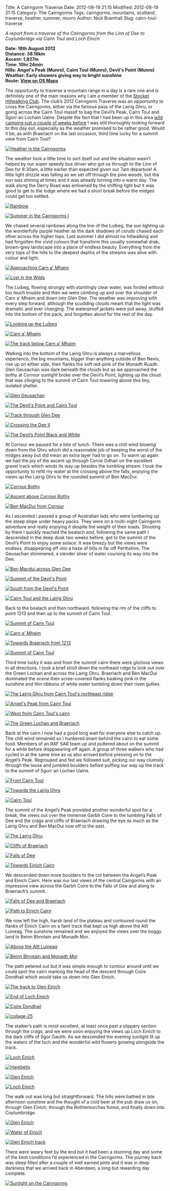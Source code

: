 Title: A Cairngorm Traverse
Date: 2012-08-19 21:15
Modified: 2012-08-19 21:15
Category:  The Cairngorms
Tags: cairngorms, mountains, scotland, traverse, heather, summer, munro
Author: Nick Bramhall
Slug: cairn-toul-traverse

_A report from a traverse of the Cairngorms from the Linn of Dee to Coylumbridge via Cairn Toul and Loch Einich_

**Date: 18th August 2012  
Distance: 38.16km  
Ascent: 1,827m  
Time: 10hr 24min  
Hills: Angel's Peak (Munro), Cairn Toul (Munro), Devil's Point (Munro)  
Weather: Early showers giving way to bright sunshine  
Route: [View on OS Maps](https://www.invertedworld.co.uk/hillwalking/trip/365)**

The opportunity to traverse a mountain range in a day is a rare one and is definitely one of the main reasons why I am a member of the [Stocket Hillwalking Club](http://www.stockets.org.uk). The club’s 2012 Cairngorm Traverse was an opportunity to cross the Cairngorms, either via the famous pass of the Lairig Ghru, or going across the Cairn Toul massif to bag the Devil’s Peak, Cairn Toul and Sgorr an Lochain Uaine. Despite the fact that I had been up in this area [wild camping just a couple of weeks before](/blog/2012/08/breaking-the-curse-of-braeriach/) I was still thoroughly looking forward to this day out, especially as the weather promised to be rather good. Would it be, as with Braeriach on the last occasion, third time lucky for a summit view from Cairn Toul?

[![Heather in the Cairngorms](http://farm9.staticflickr.com/8172/7951322222_dd7e771583_b.jpg)](http://flic.kr/p/d7CB5s "Heather in the Cairngorms by Nick Bramhall, on Flickr")

<!--more-->

The weather took a little time to sort itself out and the situation wasn’t helped by our super speedy bus driver who got us through to the Linn of Dee for 8:30am, a little earlier than expected given our 7am departure! A little light drizzle was falling as we set off through the pine woods, but the sun was shining at times and it was already turning into a warm day. The walk along the Derry Road was enlivened by the shifting light but it was good to get to the lodge where we had a short break before the midges could get too settled. 

[![Rainbow](http://farm9.staticflickr.com/8303/7816611946_a7477a8c8d_b.jpg)](http://flic.kr/p/cUJbpu "Rainbow by Nick Bramhall, on Flickr")

[![Summer in the Cairngorms I](http://farm9.staticflickr.com/8458/7947925798_06d1bf533b_b.jpg)](http://flic.kr/p/d7kcrq "Summer in the Cairngorms I by Nick Bramhall, on Flickr")

We chased several rainbows along the line of the Luibeg, the sun lighting up the wonderfully purple heather as the dark shadows of clouds chased each other across the higher tops. Last summer I did almost no hillwalking and had forgotten the vivid colours that transform this usually somewhat drab, brown-grey landscape into a place of endless beauty. Everything from the very tops of the hills to the deepest depths of the streams was alive with colour and light.

[![Approaching Carn a' Mhaim](http://farm9.staticflickr.com/8454/7951326894_731a6d1bb4_b.jpg)](http://flic.kr/p/d7CCt1 "Approaching Carn a' Mhaim by Nick Bramhall, on Flickr")

[![Lost in the Wilds](http://farm9.staticflickr.com/8299/7951328656_ec519ded29_b.jpg)](http://flic.kr/p/d7CCZo "Lost in the Wilds by Nick Bramhall, on Flickr")

The Luibeg, flowing strongly with startlingly clear water, was forded without too much trouble and then we were climbing up and over the shoulder of Carn a’ Mhaim and down into Glen Dee. The weather was improving with every step forward, although the scudding clouds meant that the light was dramatic and ever changing. The waterproof jackets were put away, stuffed into the bottom of the pack, and forgotten about for the rest of the day.

[![Looking up the Luibeg](http://farm8.staticflickr.com/7259/7840756732_16499e1293_b.jpg)](http://flic.kr/p/cWRVNU "Looking up the Luibeg by Nick Bramhall, on Flickr")

[![Carn a' Mhaim](http://farm9.staticflickr.com/8454/7951353158_7d0cebb27f_b.jpg)](http://flic.kr/p/d7CLgQ "Carn a' Mhaim by Nick Bramhall, on Flickr")

[![The track below Carn a' Mhaim](http://farm9.staticflickr.com/8456/7951367860_d96d9bd6f3_b.jpg)](http://flic.kr/p/d7CQDj "The track below Carn a' Mhaim by Nick Bramhall, on Flickr")

Walking into the bottom of the Lairig Ghru is always a marvellous experience, the big mountains, bigger than anything outside of Ben Nevis, rise up on either side, their flanks the soft red-pink of the Monadh Ruadh. Glen Geusachan was dark beneath the clouds but as we approached the bothy at Corrour sunlight broke over the Devil’s Point, lighting up the cloud that was clinging to the summit of Cairn Toul towering above this tiny, isolated shelter.

[![Glen Geusachan](http://farm9.staticflickr.com/8442/7951377390_f0b561618b_b.jpg)](http://flic.kr/p/d7CTtC "Glen Geusachan by Nick Bramhall, on Flickr")

[![The Devil's Point and Cairn Toul](http://farm9.staticflickr.com/8178/7951388556_068955c9ac_b.jpg)](http://flic.kr/p/d7CWN9 "The Devil's Point and Cairn Toul by Nick Bramhall, on Flickr")

[![Track through Glen Dee](http://farm9.staticflickr.com/8435/7951418572_ee06963dc2_b.jpg)](http://flic.kr/p/d7D6HE "Track through Glen Dee by Nick Bramhall, on Flickr")

[![Crossing the Dee II](http://farm9.staticflickr.com/8440/7947933566_d4c576b42f_b.jpg)](http://flic.kr/p/d7keKm "Crossing the Dee II by Nick Bramhall, on Flickr")

[![The Devil’s Point Black and White](http://farm9.staticflickr.com/8031/7951449862_9b5dfe1653_b.jpg)](http://flic.kr/p/d7Dg29 "The Devil’s Point Black and White by Nick Bramhall, on Flickr")

At Corrour we paused for a bite of lunch. There was a chill wind blowing down from the Ghru which did a reasonable job of keeping the worst of the midges away but did mean an extra layer had to go on. To warm up again we had the joy of the ascent up through Corrie Odhair on the excellent gravel track which winds its way up besides the tumbling stream. I took the opportunity to refill my water at the crossing above the falls, enjoying the views up the Lairig Ghru to the rounded summit of Ben MacDui.

[![Corrour Bothy](http://farm9.staticflickr.com/8180/7951455574_52b56aaafc_b.jpg)](http://flic.kr/p/d7DhHC "Corrour Bothy by Nick Bramhall, on Flickr")

[![Ascent above Corrour Bothy](http://farm9.staticflickr.com/8036/7947935078_0fa6057ab5_b.jpg)](http://flic.kr/p/d7kfcq "Ascent above Corrour Bothy by Nick Bramhall, on Flickr")

[![Ben MacDui from Corrour](http://farm9.staticflickr.com/8453/7951457744_84627e6edc_b.jpg)](http://flic.kr/p/d7Din3 "Ben MacDui from Corrour by Nick Bramhall, on Flickr")

As I ascended I passed a group of Australian lads who were lumbering up the steep slope under heavy packs. They were on a multi-night Cairngorm adventure and really enjoying it despite the weight of their loads. Shooting by them I quickly reached the bealach and, following the same path I descended in the deep dusk two weeks before, got to the summit of the Devil’s Point to enjoy some solace. It was breezy but the views were endless, disappearing off into a haze of hills in far off Perthshire. The Geusachan shimmered, a slender sliver of water coursing its way into the Dee.

[![Ben Macdui across Glen Dee](http://farm9.staticflickr.com/8448/7951487682_95210df679_b.jpg)](http://flic.kr/p/d7Dsgd "Ben Macdui across Glen Dee by Nick Bramhall, on Flickr")

[![Summit of the Devil's Point](http://farm9.staticflickr.com/8453/7951468084_99a492b204_b.jpg)](http://flic.kr/p/d7Dmrj "Summit of the Devil's Point by Nick Bramhall, on Flickr")

[![South from the Devil's Point](http://farm9.staticflickr.com/8180/7951493384_af19307688_b.jpg)](http://flic.kr/p/d7DtXw "South from the Devil's Point by Nick Bramhall, on Flickr")

[![Cairn Toul and the Lairig Ghru](http://farm9.staticflickr.com/8312/7951497842_e5220283c2_b.jpg)](http://flic.kr/p/d7Dvho "Cairn Toul and the Lairig Ghru by Nick Bramhall, on Flickr")

Back to the bealach and then northward, following the rim of the cliffs to point 1213 and then up to the summit of Cairn Toul. 

[![Summit of Cairn Toul](http://farm8.staticflickr.com/7277/7814537208_1dbb35d533_b.jpg)](http://flic.kr/p/cUxxE9 "Summit of Cairn Toul by Nick Bramhall, on Flickr")

[![Carn a' Mhaim](http://farm9.staticflickr.com/8317/7951584002_f8f7c5645d_b.jpg)](http://flic.kr/p/d7DWTU "Carn a' Mhaim by Nick Bramhall, on Flickr")

[![Towards Braeriach from 1213](http://farm9.staticflickr.com/8299/7951556812_3be06ce19f_b.jpg)](http://flic.kr/p/d7DNP7 "Towards Braeriach from 1213 by Nick Bramhall, on Flickr")

[![Summit of Cairn Toul](http://farm9.staticflickr.com/8459/7947939850_805dcee9b4_b.jpg)](http://flic.kr/p/d7kgBG "Summit of Cairn Toul by Nick Bramhall, on Flickr")

Third time lucky it was and from the summit cairn there were glorious views in all directions. I took a brief stroll down the northeast ridge to look out over the Green Lochan and across the Lairig Ghru. Braeriach and Ben MacDui dominated the scene their scree-covered flanks basking pink in the sunshine and thin ribbons of white water tumbling down their riven gullies.

[![The Lairig Ghru from Cairn Toul's northeast ridge](http://farm9.staticflickr.com/8462/7951605630_657c8fe1d4_b.jpg)](http://flic.kr/p/d7E4jN "The Lairig Ghru from Cairn Toul's northeast ridge by Nick Bramhall, on Flickr")

[![Angel's Peak from Cairn Toul](http://farm9.staticflickr.com/8295/7951613498_10b01a3d67_b.jpg)](http://flic.kr/p/d7E6Es "Angel's Peak from Cairn Toul by Nick Bramhall, on Flickr")

[![West from Cairn Toul's cairn](http://farm9.staticflickr.com/8033/7951627852_f52b565dd2_b.jpg)](http://flic.kr/p/d7EaVW "West from Cairn Toul's cairn by Nick Bramhall, on Flickr")

[![The Green Lochan and Braeriach](http://farm9.staticflickr.com/8303/7951647870_b07e56440c_b.jpg)](http://flic.kr/p/d7EgT5 "The Green Lochan and Braeriach by Nick Bramhall, on Flickr")

Back at the cairn I now had a good long wait for everyone else to catch up. The chill wind remained so I hunkered down behind the cairn to eat some food. Members of an RAF SAR team up and puttered about on the summit for a while before disppaearing off again. A group of three walkers who had cycled in at the same time as us also arrived before pressing on to the Angel’s Peak.
Regrouped and fed we followed suit, picking our way clumsily through the loose and jumbled boulders before puffing our way up the track to the summit of Sgurr an Lochan Uaine.

[![From Cairn Toul](http://farm9.staticflickr.com/8039/7947940524_a14d9102e1_b.jpg)](http://flic.kr/p/d7kgPj "From Cairn Toul by Nick Bramhall, on Flickr")

[![Towards the Lairig Ghru](http://farm9.staticflickr.com/8448/7951655166_78945dbcf6_b.jpg)](http://flic.kr/p/d7Ej3S "Towards the Lairig Ghru by Nick Bramhall, on Flickr")

[![Cairn Toul](http://farm9.staticflickr.com/8459/7951664692_da36b913fc_b.jpg)](http://flic.kr/p/d7EmT7 "Cairn Toul by Nick Bramhall, on Flickr")

The summit of the Angel’s Peak provided another wonderful spot for a break, the views out over the immense Garbh Coire to the tumbling Falls of Dee and the crags and cliffs of Braeriach drawing the eye as much as the Lairig Ghru and Ben MacDui now off to the east.

[![The Lairig Ghru](http://farm9.staticflickr.com/8445/7951693932_aba682a3f0_b.jpg)](http://flic.kr/p/d7Evzf "The Lairig Ghru by Nick Bramhall, on Flickr")

[![Cliffs of Braeriach](http://farm9.staticflickr.com/8031/7951707652_0fd13f0339_b.jpg)](http://flic.kr/p/d7EzDN "Cliffs of Braeriach3 by Nick Bramhall, on Flickr")

[![Falls of Dee](http://farm9.staticflickr.com/8031/7947942264_d098cee075_b.jpg)](http://flic.kr/p/d7khkj "Falls of Dee by Nick Bramhall, on Flickr")

[![Towards Einich Cairn](http://farm9.staticflickr.com/8040/7951681230_6451fba03d_b.jpg)](http://flic.kr/p/d7ErNf "Towards Einich Cairn by Nick Bramhall, on Flickr")

We descended down more boulders to the col between the Angel’s Peak and Einich Cairn. Here was our last views of the central Caingorms with an impressive view across the Garbh Coire to the Falls of Dee and along to Braeriach’s summit.

[![Falls of Dee and Braeriach](http://farm9.staticflickr.com/8316/7951742738_a662ea8b1c_b.jpg)](http://flic.kr/p/d7EL5J "Falls of Dee and Braeriach by Nick Bramhall, on Flickr")

[![Path to Einich Cairn](http://farm9.staticflickr.com/8458/7951739642_e430699446_b.jpg)](http://flic.kr/p/d7EKam "Path to Einich Cairn by Nick Bramhall, on Flickr")

We now left the high, harsh land of the plateau and contoured round the flanks of Einich Cairn on a faint track that kept us high above the Allt Luineag. The sunshine remained and we enjoyed the views over the boggy land to Beinn Bhrotain and Monadh Mor.

[![Above the Allt Luineag](http://farm9.staticflickr.com/8170/7951755758_182cf6f7b9_b.jpg)](http://flic.kr/p/d7EPXd "Above the Allt Luineag by Nick Bramhall, on Flickr")

[![Beinn Bhrotain and Monadh Mor](http://farm9.staticflickr.com/8322/7951757636_952558e23a_b.jpg)](http://flic.kr/p/d7EQvA "Beinn Bhrotain and Monadh Mor by Nick Bramhall, on Flickr")

The path petered out but it was simple enough to contour around until we could spot the cairn marking the head of the descent through Coire Dondhail which would take us down into Glen Einich.

[![The track to Glen Einich](http://farm9.staticflickr.com/8040/7951771910_7a31187dd0_b.jpg)](http://flic.kr/p/d7EUKG "The track to Glen Einich by Nick Bramhall, on Flickr")

[![End of Loch Einich](http://farm9.staticflickr.com/8308/7951777152_62c664a131_b.jpg)](http://flic.kr/p/d7EWj5 "End of Loch Einich by Nick Bramhall, on Flickr")

[![Coire Dondhail](http://farm9.staticflickr.com/8041/7951786390_e0a137d55b_b.jpg)](http://flic.kr/p/d7EZ4m "Coire Dondhail by Nick Bramhall, on Flickr")

[![collage-25](http://farm9.staticflickr.com/8173/7947943824_5376d4ac70_b.jpg)](http://flic.kr/p/d7khNd "collage-25 by Nick Bramhall, on Flickr")

The stalker’s path is most excellent, at least once past a slippery section through the crags, and we were soon enjoying the views up Loch Einich to the dark cliffs of Sgor Gaoith. As we descended the evening sunlight lit up the waters of the loch and the wonderful wild flowers growing alongside the track.

[![Loch Einich](http://farm9.staticflickr.com/8035/7947945262_7700ab247b_b.jpg)](http://flic.kr/p/d7kie1 "Loch Einich by Nick Bramhall, on Flickr")

[![Harebells](http://farm9.staticflickr.com/8448/7951829838_7ca9919173_b.jpg)](http://flic.kr/p/d7FcYs "Harebells by Nick Bramhall, on Flickr")

[![Glen Einich](http://farm9.staticflickr.com/8176/7951814980_178be3ed27_b.jpg)](http://flic.kr/p/d7F8yh "Glen Einich by Nick Bramhall, on Flickr")

[![Loch Einich](http://farm9.staticflickr.com/8306/7951821524_5d04d6d13f_b.jpg)](http://flic.kr/p/d7Fav7 "Loch Einich by Nick Bramhall, on Flickr")

The walk out was long but straightforward. The hills were bathed in late afternoon sunshine and the thought of a cold beer at the pub draw us on, through Glen Einich, through the Rothiemurchas forest, and finally down into Coylumbridge.

[![Glen Einich](http://farm9.staticflickr.com/8029/7951839872_ec6058ea1b_b.jpg)](http://flic.kr/p/d7FfXs "Glen Einich by Nick Bramhall, on Flickr")

[![Water of Einich](http://farm9.staticflickr.com/8311/7951853382_26946c4e47_b.jpg)](http://flic.kr/p/d7FjYo "Water of Einich by Nick Bramhall, on Flickr")

[![Glen Einich track](http://farm9.staticflickr.com/8037/7951848788_4db7d091b5_b.jpg)](http://flic.kr/p/d7FiBb "Glen Einich track by Nick Bramhall, on Flickr")

There were weary feet by the end but it had been a stunning day and some of the best conditions I’d experienced in the Cairngorms. The journey back was sleep filled after a couple of well earned pints and it was in deep darkness that we arrived back in Aberdeen, a long but rewarding day complete.

[![Sunlight on the Cairngorms](http://farm9.staticflickr.com/8442/7951857142_18ed4276cd_b.jpg)](http://flic.kr/p/d7Fm6d "Sunlight on the Cairngorms by Nick Bramhall, on Flickr")
